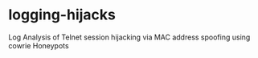 # logging-hijacks
Log Analysis of Telnet session hijacking via MAC address spoofing using cowrie Honeypots

